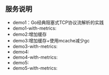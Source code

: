 ## 服务说明
* demo1：Go经典阻塞式TCP协议流解析的实践
* demo1-with-metrics:
* demo2:增加缓存
* demo3:增加缓存+使用mcache减少gc
* demo3-with-metrics:
* demo4:
* demo4-with-metrics:
* demo5:
* demo5-with-metrics:

